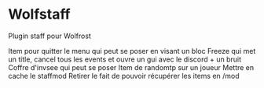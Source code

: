 # Wolfstaff
Plugin staff pour Wolfrost

Item pour quitter le menu qui peut se poser en visant un bloc
Freeze qui met un title, cancel tous les events et ouvre un gui avec le discord + un bruit
Coffre d'invsee qui peut se poser
Item de randomtp sur un joueur
Mettre en cache le staffmod
Retirer le fait de pouvoir récupérer les items en /mod

